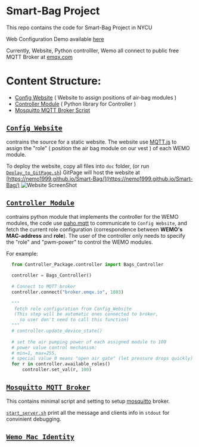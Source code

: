 # Smart-Bag Project 
This repo contains the code for Smart-Bag Project in NYCU

Web Configuration Demo available [here](https://nemo1999.github.io/Smart-Bag/)

Currently, Website, Python controlller, Wemo all connect to public free MQTT Broker at [emqx.com](https://www.emqx.com/en/mqtt/public-mqtt5-broker)

# Content Structure: 
- [Config Website](#Config-Website) ( Website to assign positions of air-bag modules )
- [Controller Module](#Controller)  ( Python library for Controller )
- [Mosquitto MQTT Broker Script](#mosquitto)

## [`Config Website`](https://github.com/Nemo1999/Smart-Bag/tree/master/Config_Website)  <a name="Config-Website"></a>
  contrains the source for a static website. The website use [MQTT.js](https://github.com/mqttjs/MQTT.js) 
  to assign the "role" ( position the air bag module on our vest ) of each WEMO module.  
  
  To deploy the website, copy all files into `doc` folder, (or run [`Deplay_to_GitPage.sh`](https://github.com/Nemo1999/Smart-Bag/blob/master/Deploy_to_GitPage.sh))
  GitPage will host the website at [https://nemo1999.github.io/Smart-Bag/](https://nemo1999.github.io/Smart-Bag/) 
  ![Website ScreenShot](https://github.com/Nemo1999/Smart-Bag/blob/master/Pictures/Config_Website.png)
  
## [`Controller Module`](https://github.com/Nemo1999/Smart-Bag/tree/master/Controller_Package)<a name="Controller"></a>
  contrains python module that implements the controller for the  WEMO modules, 
  the code use [paho.mqtt](https://github.com/eclipse/paho.mqtt.python) to communicate to `Config Website`, 
  and fetch the current role configuration (correspondence between __WEMO's MAC-address__ and __role__).
  The user of the controller only needs to specify the "role" and "pwm-power" to control the WEMO modules.
  
  For example: 
  ```python
    from Controller_Package.controller import Bags_Controller
    
    controller = Bags_Controller()
    
    # Connect to MQTT broker
    controller.connect("broker.emqx.io", 1883)
    
    """
     fetch role configuration from Config_Website 
     (This step will be automatic ones connected to broker,
       so user don't need to call this function)
    """
    # controller.update_device_state()
    
    # set the air pumping power of each assigned module to 100 
    # power value control mechanism: 
    # min=1, max=255, 
    # special value 0 means "open air gate" (let pressure drops quickly) 
    for r in controller.available_roles()
        controller.set_val(r, 100)
  ```
## [`Mosquitto MQTT Broker`](https://github.com/Nemo1999/Smart-Bag/tree/master/Mosquitto_MQTT_Broker)<a name="mosquitto"></a>
  This contains minimal script and setting to setup [mosquitto](https://mosquitto.org/) broker.
  
  [`start_server.sh`](https://github.com/Nemo1999/Smart-Bag/blob/master/Mosquitto_MQTT_Broker/start_server.sh) print all the message and clients info in `stdout` for convinient debugging.
  
## [`Wemo_Mac_Identity`]()
  
